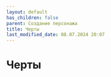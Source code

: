 ```yaml
---
layout: default
has_children: false
parent: Создание персонажа
title: Черты
last_modified_date: 08.07.2024 20:07
---
```


# Черты
